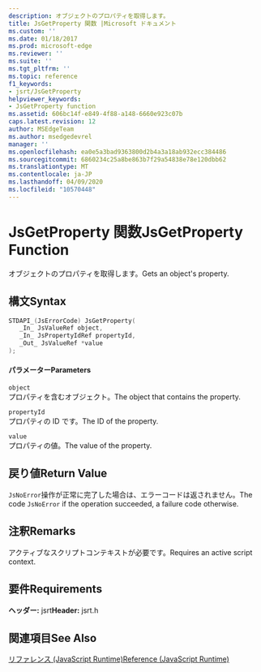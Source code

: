 ```yaml
---
description: オブジェクトのプロパティを取得します。
title: JsGetProperty 関数 |Microsoft ドキュメント
ms.custom: ''
ms.date: 01/18/2017
ms.prod: microsoft-edge
ms.reviewer: ''
ms.suite: ''
ms.tgt_pltfrm: ''
ms.topic: reference
f1_keywords:
- jsrt/JsGetProperty
helpviewer_keywords:
- JsGetProperty function
ms.assetid: 606bc14f-e849-4f88-a148-6660e923c07b
caps.latest.revision: 12
author: MSEdgeTeam
ms.author: msedgedevrel
manager: ''
ms.openlocfilehash: ea0e5a3bad9363800d2b4a3a18ab932ecc384486
ms.sourcegitcommit: 6860234c25a8be863b7f29a54838e78e120dbb62
ms.translationtype: MT
ms.contentlocale: ja-JP
ms.lasthandoff: 04/09/2020
ms.locfileid: "10570448"
---
```

# <span data-ttu-id="068e5-103">JsGetProperty 関数</span><span class="sxs-lookup"><span data-stu-id="068e5-103">JsGetProperty Function</span></span>
<span data-ttu-id="068e5-104">オブジェクトのプロパティを取得します。</span><span class="sxs-lookup"><span data-stu-id="068e5-104">Gets an object's property.</span></span>  
  
## <span data-ttu-id="068e5-105">構文</span><span class="sxs-lookup"><span data-stu-id="068e5-105">Syntax</span></span>  
  
```cpp  
STDAPI_(JsErrorCode) JsGetProperty(  
   _In_ JsValueRef object,  
   _In_ JsPropertyIdRef propertyId,  
   _Out_ JsValueRef *value  
);  
```  
  
#### <span data-ttu-id="068e5-106">パラメーター</span><span class="sxs-lookup"><span data-stu-id="068e5-106">Parameters</span></span>  
 `object`  
 <span data-ttu-id="068e5-107">プロパティを含むオブジェクト。</span><span class="sxs-lookup"><span data-stu-id="068e5-107">The object that contains the property.</span></span>  
  
 `propertyId`  
 <span data-ttu-id="068e5-108">プロパティの ID です。</span><span class="sxs-lookup"><span data-stu-id="068e5-108">The ID of the property.</span></span>  
  
 `value`  
 <span data-ttu-id="068e5-109">プロパティの値。</span><span class="sxs-lookup"><span data-stu-id="068e5-109">The value of the property.</span></span>  
  
## <span data-ttu-id="068e5-110">戻り値</span><span class="sxs-lookup"><span data-stu-id="068e5-110">Return Value</span></span>  
 <span data-ttu-id="068e5-111">`JsNoError`操作が正常に完了した場合は、エラーコードは返されません。</span><span class="sxs-lookup"><span data-stu-id="068e5-111">The code `JsNoError` if the operation succeeded, a failure code otherwise.</span></span>  
  
## <span data-ttu-id="068e5-112">注釈</span><span class="sxs-lookup"><span data-stu-id="068e5-112">Remarks</span></span>  
 <span data-ttu-id="068e5-113">アクティブなスクリプトコンテキストが必要です。</span><span class="sxs-lookup"><span data-stu-id="068e5-113">Requires an active script context.</span></span>  
  
## <span data-ttu-id="068e5-114">要件</span><span class="sxs-lookup"><span data-stu-id="068e5-114">Requirements</span></span>  
 <span data-ttu-id="068e5-115">**ヘッダー:** jsrt</span><span class="sxs-lookup"><span data-stu-id="068e5-115">**Header:** jsrt.h</span></span>  
  
## <span data-ttu-id="068e5-116">関連項目</span><span class="sxs-lookup"><span data-stu-id="068e5-116">See Also</span></span>  
 [<span data-ttu-id="068e5-117">リファレンス (JavaScript Runtime)</span><span class="sxs-lookup"><span data-stu-id="068e5-117">Reference (JavaScript Runtime)</span></span>](../chakra-hosting/reference-javascript-runtime.md)